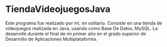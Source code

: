 # TiendaVideojuegosJava
Este programa fue realizado por mí, en solitario. Consiste en una tienda de videojuegos realizada en Java, usando como Base De Datos, MySQL.
La desarrollé durante el final de mi primer año en el grado superior de Desarrollo de Aplicaciones Multiplataforma.
